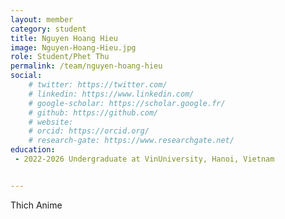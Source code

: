 ```yaml
---
layout: member
category: student
title: Nguyen Hoang Hieu
image: Nguyen-Hoang-Hieu.jpg
role: Student/Phet Thu
permalink: /team/nguyen-hoang-hieu
social:
    # twitter: https://twitter.com/
    # linkedin: https://www.linkedin.com/
    # google-scholar: https://scholar.google.fr/
    # github: https://github.com/
    # website:
    # orcid: https://orcid.org/
    # research-gate: https://www.researchgate.net/
education:
 - 2022-2026 Undergraduate at VinUniversity, Hanoi, Vietnam


---
```


Thich Anime
